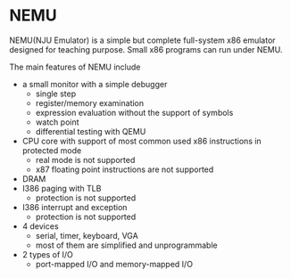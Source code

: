 # NEMU

NEMU(NJU Emulator) is a simple but complete full-system x86 emulator designed for teaching purpose.
Small x86 programs can run under NEMU.

The main features of NEMU include
* a small monitor with a simple debugger
  * single step
  * register/memory examination
  * expression evaluation without the support of symbols
  * watch point
  * differential testing with QEMU
* CPU core with support of most common used x86 instructions in protected mode
  * real mode is not supported
  * x87 floating point instructions are not supported
* DRAM
* I386 paging with TLB
  * protection is not supported
* I386 interrupt and exception
  * protection is not supported
* 4 devices
  * serial, timer, keyboard, VGA
  * most of them are simplified and unprogrammable
* 2 types of I/O
  * port-mapped I/O and memory-mapped I/O
